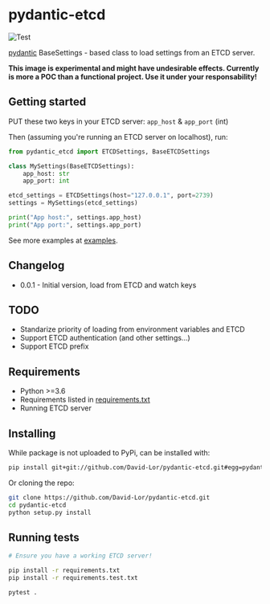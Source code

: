# pydantic-etcd

![Test](https://github.com/David-Lor/pydantic-etcd/workflows/Test/badge.svg)

[pydantic](https://github.com/samuelcolvin/pydantic) BaseSettings - based class to load settings from an ETCD server.

**This image is experimental and might have undesirable effects. Currently is more a POC than a functional project.
Use it under your responsability!**

## Getting started

PUT these two keys in your ETCD server: `app_host` & `app_port` (int)

Then (assuming you're running an ETCD server on localhost), run:

```python
from pydantic_etcd import ETCDSettings, BaseETCDSettings

class MySettings(BaseETCDSettings):
    app_host: str
    app_port: int

etcd_settings = ETCDSettings(host="127.0.0.1", port=2739)
settings = MySettings(etcd_settings)

print("App host:", settings.app_host)
print("App port:", settings.app_port)
```

See more examples at [examples](examples).

## Changelog

- 0.0.1 - Initial version, load from ETCD and watch keys

## TODO

- Standarize priority of loading from environment variables and ETCD
- Support ETCD authentication (and other settings...)
- Support ETCD prefix

## Requirements

- Python >=3.6
- Requirements listed in [requirements.txt](requirements.txt)
- Running ETCD server

## Installing

While package is not uploaded to PyPi, can be installed with:

```bash
pip install git+git://github.com/David-Lor/pydantic-etcd.git#egg=pydantic-etcd
```

Or cloning the repo:

```bash
git clone https://github.com/David-Lor/pydantic-etcd.git
cd pydantic-etcd
python setup.py install
```

## Running tests

```bash
# Ensure you have a working ETCD server!

pip install -r requirements.txt
pip install -r requirements.test.txt

pytest .
```
